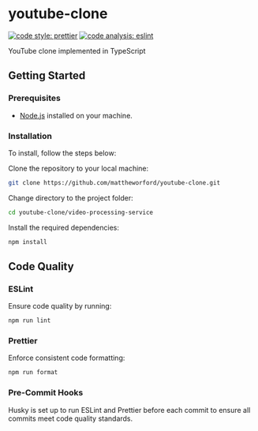 # youtube-clone

[![code style: prettier](https://img.shields.io/badge/code_style-prettier-ff69b4.svg?style=flat-square)](https://github.com/prettier/prettier) [![code analysis: eslint](https://img.shields.io/badge/code_analysis-eslint-154564.svg?style=flat-square)](https://github.com/prettier/prettier)

YouTube clone implemented in TypeScript

## Getting Started

### Prerequisites

- [Node.js](https://nodejs.org/en/download/current) installed on your machine.

### Installation

To install, follow the steps below:

Clone the repository to your local machine:

```bash
git clone https://github.com/mattheworford/youtube-clone.git
```

Change directory to the project folder:

```bash
cd youtube-clone/video-processing-service
```

Install the required dependencies:

```bash
npm install
```

## Code Quality

### ESLint

Ensure code quality by running:

```bash
npm run lint
```

### Prettier

Enforce consistent code formatting:

```bash
npm run format
```

### Pre-Commit Hooks

Husky is set up to run ESLint and Prettier before each commit to ensure all commits meet code quality standards.
